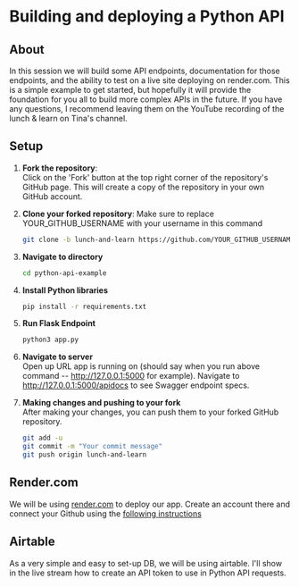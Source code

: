 # Building and deploying a Python API

## About

In this session we will build some API endpoints, documentation for those endpoints, and the ability to test on a live site deploying on render.com. This is a simple example to get started, but hopefully it will provide the foundation for you all to build more complex APIs in the future. If you have any questions, I recommend leaving them on the YouTube recording of the lunch & learn on Tina's channel.

## Setup
1. **Fork the repository**:  
   Click on the 'Fork' button at the top right corner of the repository's GitHub page. This will create a copy of the repository in your own GitHub account.

2. **Clone your forked repository**:
   Make sure to replace YOUR_GITHUB_USERNAME with your username in this command
   ```bash
   git clone -b lunch-and-learn https://github.com/YOUR_GITHUB_USERNAME/python-api-example.git

3. **Navigate to directory**
   ```bash
   cd python-api-example
   ```
4. **Install Python libraries**
   ```bash
   pip install -r requirements.txt

5. **Run Flask Endpoint**
   ```bash
   python3 app.py
   ```

6. **Navigate to server** <br/>
   Open up URL app is running on (should say when you run above command -- http://127.0.0.1:5000 for example). Navigate to http://127.0.0.1:5000/apidocs to see Swagger endpoint specs.

7. **Making changes and pushing to your fork** <br/>
   After making your changes, you can push them to your forked GitHub repository.
   ```bash
   git add -u
   git commit -m "Your commit message"
   git push origin lunch-and-learn
   ```


## Render.com

We will be using [render.com](https://render.com) to deploy our app. Create an account there and connect your Github using the [following instructions](https://render.com/docs/github)

## Airtable

As a very simple and easy to set-up DB, we will be using airtable. I'll show in the live stream how to create an API token to use in Python API requests.

